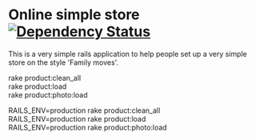 Online simple store [![Dependency Status](https://gemnasium.com/hugocorbucci/Lojinha-Online.svg)](https://gemnasium.com/hugocorbucci/Lojinha-Online)
===================

This is a very simple rails application to help people set up a very simple store on the style 'Family moves'.


rake product:clean_all <br/>
rake product:load <br/>
rake product:photo:load <br/>
 
RAILS_ENV=production rake product:clean_all <br/>
RAILS_ENV=production rake product:load <br/>
RAILS_ENV=production rake product:photo:load <br/> 
